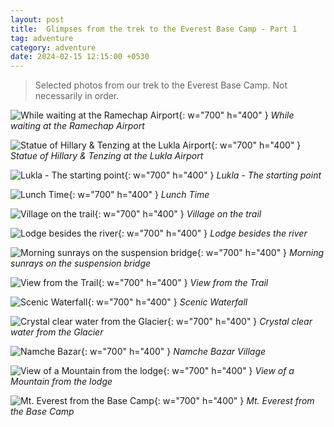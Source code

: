 ```yaml
---
layout: post
title:  Glimpses from the trek to the Everest Base Camp - Part 1
tag: adventure
category: adventure
date: 2024-02-15 12:15:00 +0530
---
```


> Selected photos from our trek to the Everest Base Camp. Not necessarily in order.

![While waiting at the Ramechap Airport](/assets/img/posts/2024-02-15/E0B2DABE-9FDF-40B3-B8B0-4CAA8A3D01C4.jpeg){: w="700" h="400" }
_While waiting at the Ramechap Airport_

![Statue of Hillary & Tenzing at the Lukla Airport](/assets/img/posts/2024-02-15/391398B7-54D2-47C0-85C9-FB36C26F7EE2.jpeg){: w="700" h="400" }
_Statue of Hillary & Tenzing at the Lukla Airport_

![Lukla - The starting point](/assets/img/posts/2024-02-15/97F0BDEE-0D99-4BCA-AC4D-DD55DD407143.jpeg){: w="700" h="400" }
_Lukla - The starting point_

![Lunch Time](/assets/img/posts/2024-02-15/F912840B-181A-4A04-BDFC-E44F63667F0C.jpeg){: w="700" h="400" }
_Lunch Time_

![Village on the trail](/assets/img/posts/2024-02-15/3864497C-5E89-471F-A25A-FF25C1E7C049.jpeg){: w="700" h="400" }
_Village on the trail_

![Lodge besides the river](/assets/img/posts/2024-02-15/055EE904-6944-4DCF-B1B0-9ACF8AAFD784.jpeg){: w="700" h="400" }
_Lodge besides the river_

![Morning sunrays on the suspension bridge](/assets/img/posts/2024-02-15/15D4C3B5-88EC-4E2F-A164-6A293924AF29.jpeg){: w="700" h="400" }
_Morning sunrays on the suspension bridge_

![View from the Trail](/assets/img/posts/2024-02-15/1D9B9C2A-E498-42E9-B097-D2E729BA14EE.jpeg){: w="700" h="400" }
_View from the Trail_

![Scenic Waterfall](/assets/img/posts/2024-02-15/A5546345-1CE1-4702-91B8-DF67A49BBB11.jpeg){: w="700" h="400" }
_Scenic Waterfall_

![Crystal clear water from the Glacier](/assets/img/posts/2024-02-15/A5CB7422-B9E8-4576-BFCF-B6F1DD6F9448.jpeg){: w="700" h="400" }
_Crystal clear water from the Glacier_

![Namche Bazar](/assets/img/posts/2024-02-15/3968BD1C-A331-4E52-8AFA-96E73A960F1D.jpeg){: w="700" h="400" }
_Namche Bazar Village_

![View of a Mountain from the lodge](/assets/img/posts/2024-02-15/04A8C0D9-0811-4725-8677-F72D90BB5935.jpeg){: w="700" h="400" }
_View of a Mountain from the lodge_

![Mt. Everest from the Base Camp](/assets/img/posts/2024-02-15/32E346DE-CCCA-4295-8402-8CDCA59B3815.jpeg){: w="700" h="400" }
_Mt. Everest from the Base Camp_
